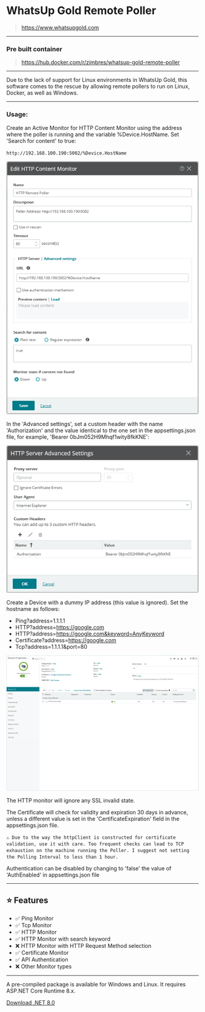 # WhatsUp Gold Remote Poller

> https://www.whatsupgold.com

---

### Pre built container

>https://hub.docker.com/r/zimbres/whatsup-gold-remote-poller

---

Due to the lack of support for Linux environments in WhatsUp Gold, this software comes to the rescue by allowing remote pollers to run on Linux, Docker, as well as Windows.

---

### Usage:

Create an Active Monitor for HTTP Content Monitor using the address where the poller is running and the variable %Device.HostName. Set 'Search for content' to true:

`http://192.168.100.190:5002/%Device.HostName`

![image](assets/monitor.png)

In the 'Advanced settings', set a custom header with the name 'Authorization' and the value identical to the one set in the appsettings.json file, for example, 'Bearer 0bJm052H9Mhqf1wity8fkKNE':

![image](assets/advanced.png)

Create a Device with a dummy IP address (this value is ignored). Set the hostname as follows:

- Ping?address=1.1.1.1
- HTTP?address=https://google.com
- HTTP?address=https://google.com&keyword=AnyKeyword
- Certificate?address=https://google.com
- Tcp?address=1.1.1.1&port=80

![image](assets/device.png)

The HTTP monitor will ignore any SSL invalid state.

The Certificate will check for validity and expiration 30 days in advance, unless a different value is set in the 'CertificateExpiration' field in the appsettings.json file.

`⚠️ Due to the way the httpClient is constructed for certificate validation, use it with care. Too frequent checks can lead to TCP exhaustion on the machine running the Poller. I suggest not setting the Polling Interval to less than 1 hour.`

Authentication can be disabled by changing to 'false' the value of 'AuthEnabled' in appsettings.json file

---

## ⭐ Features

  - ✅ Ping Monitor
  - ✅ Tcp Monitor
  - ✅ HTTP Monitor
  - ✅ HTTP Monitor with search keyword
  - ❌ HTTP Monitor with HTTP Request Method selection
  - ✅ Certificate Monitor
  - ✅ API Authentication
  - ❌ Other Monitor types
---

A pre-compiled package is available for Windows and Linux. It requires ASP.NET Core Runtime 8.x.

[Download .NET 8.0](https://dotnet.microsoft.com/en-us/download/dotnet/8.0)

